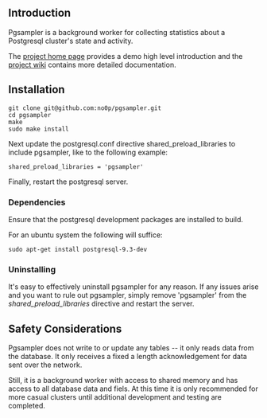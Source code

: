## Introduction

Pgsampler is a background worker for collecting statistics about a Postgresql cluster's state and activity.

The <a href="http://no0p.github.io/pgsampler/">project home page</a> provides a demo high level introduction and the <a href="https://github.com/no0p/pgsampler/wiki">project wiki</a> contains more detailed documentation.

## Installation

```
git clone git@github.com:no0p/pgsampler.git
cd pgsampler
make
sudo make install
```

Next update the postgresql.conf directive shared_preload_libraries to include pgsampler, like to the following example:

```
shared_preload_libraries = 'pgsampler'
```

Finally, restart the postgresql server.

### Dependencies

Ensure that the postgresql development packages are installed to build.

For an ubuntu system the following will suffice:

```
sudo apt-get install postgresql-9.3-dev
```

### Uninstalling

It's easy to effectively uninstall pgsampler for any reason. If any issues arise and you want to rule out pgsampler, simply remove 'pgsampler' from the *shared_preload_libraries* directive and restart the server.

## Safety Considerations

Pgsampler does not write to or update any tables -- it only reads data from the database.  It only receives a fixed a length acknowledgement for data sent over the network.

Still, it is a background worker with access to shared memory and has access to all database data and fiels.  At this time it is only recommended for more casual clusters until additional development and testing are completed.

